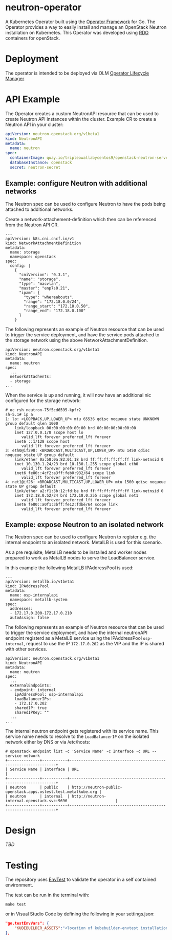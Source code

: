# neutron-operator

A Kubernetes Operator built using the [Operator Framework](https://github.com/operator-framework) for Go.
The Operator provides a way to easily install and manage an OpenStack Neutron installation on Kubernetes.
This Operator was developed using [RDO](https://www.rdoproject.org/) containers for openStack.

# Deployment

The operator is intended to be deployed via OLM [Operator Lifecycle Manager](https://github.com/operator-framework/operator-lifecycle-manager)

# API Example

The Operator creates a custom NeutronAPI resource that can be used to create Neutron API
instances within the cluster. Example CR to create a Neutron API in your cluster:

```yaml
apiVersion: neutron.openstack.org/v1beta1
kind: NeutronAPI
metadata:
  name: neutron
spec:
  containerImage: quay.io/tripleowallabycentos9/openstack-neutron-server:current-podified
  databaseInstance: openstack
  secret: neutron-secret
```

## Example: configure Neutron with additional networks

The Neutron spec can be used to configure Neutron to have the pods
being attached to additional networks.

Create a network-attachement-definition which then can be referenced
from the Neutron API CR.

```
---
apiVersion: k8s.cni.cncf.io/v1
kind: NetworkAttachmentDefinition
metadata:
  name: storage
  namespace: openstack
spec:
  config: |
    {
      "cniVersion": "0.3.1",
      "name": "storage",
      "type": "macvlan",
      "master": "enp7s0.21",
      "ipam": {
        "type": "whereabouts",
        "range": "172.18.0.0/24",
        "range_start": "172.18.0.50",
        "range_end": "172.18.0.100"
      }
    }
```

The following represents an example of Neutron resource that can be used
to trigger the service deployment, and have the service pods attached to
the storage network using the above NetworkAttachmentDefinition.

```
apiVersion: neutron.openstack.org/v1beta1
kind: NeutronAPI
metadata:
  name: neutron
spec:
  ...
  networkAttachents:
  - storage
...
```

When the service is up and running, it will now have an additional nic
configured for the storage network:

```
# oc rsh neutron-75f5cd6595-kpfr2
sh-5.1# ip a
1: lo: <LOOPBACK,UP,LOWER_UP> mtu 65536 qdisc noqueue state UNKNOWN group default qlen 1000
    link/loopback 00:00:00:00:00:00 brd 00:00:00:00:00:00
    inet 127.0.0.1/8 scope host lo
       valid_lft forever preferred_lft forever
    inet6 ::1/128 scope host
       valid_lft forever preferred_lft forever
3: eth0@if298: <BROADCAST,MULTICAST,UP,LOWER_UP> mtu 1450 qdisc noqueue state UP group default
    link/ether 0a:58:0a:82:01:18 brd ff:ff:ff:ff:ff:ff link-netnsid 0
    inet 10.130.1.24/23 brd 10.130.1.255 scope global eth0
       valid_lft forever preferred_lft forever
    inet6 fe80::4cf2:a3ff:feb0:932/64 scope link
       valid_lft forever preferred_lft forever
4: net1@if26: <BROADCAST,MULTICAST,UP,LOWER_UP> mtu 1500 qdisc noqueue state UP group default
    link/ether a2:f1:3b:12:fd:be brd ff:ff:ff:ff:ff:ff link-netnsid 0
    inet 172.18.0.52/24 brd 172.18.0.255 scope global net1
       valid_lft forever preferred_lft forever
    inet6 fe80::a0f1:3bff:fe12:fdbe/64 scope link
       valid_lft forever preferred_lft forever
```

## Example: expose Neutron to an isolated network

The Neutron spec can be used to configure Neutron to register e.g.
the internal endpoint to an isolated network. MetalLB is used for this
scenario.

As a pre requisite, MetalLB needs to be installed and worker nodes
prepared to work as MetalLB nodes to serve the LoadBalancer service.

In this example the following MetalLB IPAddressPool is used:

```
---
apiVersion: metallb.io/v1beta1
kind: IPAddressPool
metadata:
  name: osp-internalapi
  namespace: metallb-system
spec:
  addresses:
  - 172.17.0.200-172.17.0.210
  autoAssign: false
```

The following represents an example of Neutron resource that can be used
to trigger the service deployment, and have the internal neutronAPI endpoint
registerd as a MetalLB service using the IPAddressPool `osp-internal`,
request to use the IP `172.17.0.202` as the VIP and the IP is shared with
other services.

```
apiVersion: neutron.openstack.org/v1beta1
kind: NeutronAPI
metadata:
  name: neutron
spec:
  ...
  externalEndpoints:
  - endpoint: internal
    ipAddressPool: osp-internalapi
    loadBalancerIPs:
    - 172.17.0.202
    sharedIP: true
    sharedIPKey: ""
  ...
...
```

The internal neutron endpoint gets registered with its service name. This
service name needs to resolve to the `LoadBalancerIP` on the isolated network
either by DNS or via /etc/hosts:

```
# openstack endpoint list -c 'Service Name' -c Interface -c URL --service network
+--------------+-----------+----------------------------------------------------------------+
| Service Name | Interface | URL                                                            |
+--------------+-----------+----------------------------------------------------------------+
| neutron      | public    | http://neutron-public-openstack.apps.ostest.test.metalkube.org |
| neutron      | internal  | http://neutron-internal.openstack.svc:9696                     |
+--------------+-----------+----------------------------------------------------------------+
```

# Design
*TBD*

# Testing
The repository uses [EnvTest](https://book.kubebuilder.io/reference/envtest.html) to validate the operator in a self
contained environment.

The test can be run in the terminal with:
```shell
make test
```
or in Visual Studio Code by defining the following in your settings.json:
```json
"go.testEnvVars": {
    "KUBEBUILDER_ASSETS":"<location of kubebuilder-envtest installation>"
},
```
